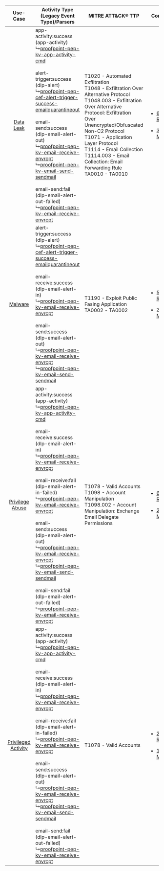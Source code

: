 |    Use-Case    | Activity Type (Legacy Event Type)/Parsers    | MITRE ATT&CK® TTP    | Content    |
|:----:| ---- | ---- | ---- |
|    [Data Leak](../../../UseCases/uc_data_leak.md)    |  app-activity:success (app-activity)<br> ↳[proofpoint-pep-kv-app-activity-cmd](Ps/pC_proofpointpepkvappactivitycmd.md)<br><br> alert-trigger:success (dlp-alert)<br> ↳[proofpoint-pep-cef-alert-trigger-success-emailquarantineout](Ps/pC_proofpointpepcefalerttriggersuccessemailquarantineout.md)<br><br> email-send:success (dlp-email-alert-out)<br> ↳[proofpoint-pep-kv-email-receive-envrcpt](Ps/pC_proofpointpepkvemailreceiveenvrcpt.md)<br> ↳[proofpoint-pep-kv-email-send-sendmail](Ps/pC_proofpointpepkvemailsendsendmail.md)<br><br> email-send:fail (dlp-email-alert-out-failed)<br> ↳[proofpoint-pep-kv-email-receive-envrcpt](Ps/pC_proofpointpepkvemailreceiveenvrcpt.md)<br>    | T1020 - Automated Exfiltration<br>T1048 - Exfiltration Over Alternative Protocol<br>T1048.003 - Exfiltration Over Alternative Protocol: Exfiltration Over Unencrypted/Obfuscated Non-C2 Protocol<br>T1071 - Application Layer Protocol<br>T1114 - Email Collection<br>T1114.003 - Email Collection: Email Forwarding Rule<br>TA0010 - TA0010<br> | [<ul><li>66 Rules</li></ul><ul><li>33 Models</li></ul>](RM/r_m_proofpoint_proofpoint_enterprise_protection_Data_Leak.md)         |
|    [Malware](../../../UseCases/uc_malware.md)    |  alert-trigger:success (dlp-alert)<br> ↳[proofpoint-pep-cef-alert-trigger-success-emailquarantineout](Ps/pC_proofpointpepcefalerttriggersuccessemailquarantineout.md)<br><br> email-receive:success (dlp-email-alert-in)<br> ↳[proofpoint-pep-kv-email-receive-envrcpt](Ps/pC_proofpointpepkvemailreceiveenvrcpt.md)<br><br> email-send:success (dlp-email-alert-out)<br> ↳[proofpoint-pep-kv-email-receive-envrcpt](Ps/pC_proofpointpepkvemailreceiveenvrcpt.md)<br> ↳[proofpoint-pep-kv-email-send-sendmail](Ps/pC_proofpointpepkvemailsendsendmail.md)<br>    | T1190 - Exploit Public Fasing Application<br>TA0002 - TA0002<br>    | [<ul><li>5 Rules</li></ul><ul><li>2 Models</li></ul>](RM/r_m_proofpoint_proofpoint_enterprise_protection_Malware.md)    |
|     [Privilege Abuse](../../../UseCases/uc_privilege_abuse.md)     |  app-activity:success (app-activity)<br> ↳[proofpoint-pep-kv-app-activity-cmd](Ps/pC_proofpointpepkvappactivitycmd.md)<br><br> email-receive:success (dlp-email-alert-in)<br> ↳[proofpoint-pep-kv-email-receive-envrcpt](Ps/pC_proofpointpepkvemailreceiveenvrcpt.md)<br><br> email-receive:fail (dlp-email-alert-in-failed)<br> ↳[proofpoint-pep-kv-email-receive-envrcpt](Ps/pC_proofpointpepkvemailreceiveenvrcpt.md)<br><br> email-send:success (dlp-email-alert-out)<br> ↳[proofpoint-pep-kv-email-receive-envrcpt](Ps/pC_proofpointpepkvemailreceiveenvrcpt.md)<br> ↳[proofpoint-pep-kv-email-send-sendmail](Ps/pC_proofpointpepkvemailsendsendmail.md)<br><br> email-send:fail (dlp-email-alert-out-failed)<br> ↳[proofpoint-pep-kv-email-receive-envrcpt](Ps/pC_proofpointpepkvemailreceiveenvrcpt.md)<br> | T1078 - Valid Accounts<br>T1098 - Account Manipulation<br>T1098.002 - Account Manipulation: Exchange Email Delegate Permissions<br>    | [<ul><li>6 Rules</li></ul><ul><li>2 Models</li></ul>](RM/r_m_proofpoint_proofpoint_enterprise_protection_Privilege_Abuse.md)     |
| [Privileged Activity](../../../UseCases/uc_privileged_activity.md) |  app-activity:success (app-activity)<br> ↳[proofpoint-pep-kv-app-activity-cmd](Ps/pC_proofpointpepkvappactivitycmd.md)<br><br> email-receive:success (dlp-email-alert-in)<br> ↳[proofpoint-pep-kv-email-receive-envrcpt](Ps/pC_proofpointpepkvemailreceiveenvrcpt.md)<br><br> email-receive:fail (dlp-email-alert-in-failed)<br> ↳[proofpoint-pep-kv-email-receive-envrcpt](Ps/pC_proofpointpepkvemailreceiveenvrcpt.md)<br><br> email-send:success (dlp-email-alert-out)<br> ↳[proofpoint-pep-kv-email-receive-envrcpt](Ps/pC_proofpointpepkvemailreceiveenvrcpt.md)<br> ↳[proofpoint-pep-kv-email-send-sendmail](Ps/pC_proofpointpepkvemailsendsendmail.md)<br><br> email-send:fail (dlp-email-alert-out-failed)<br> ↳[proofpoint-pep-kv-email-receive-envrcpt](Ps/pC_proofpointpepkvemailreceiveenvrcpt.md)<br> | T1078 - Valid Accounts<br>    | [<ul><li>2 Rules</li></ul><ul><li>1 Models</li></ul>](RM/r_m_proofpoint_proofpoint_enterprise_protection_Privileged_Activity.md) |
